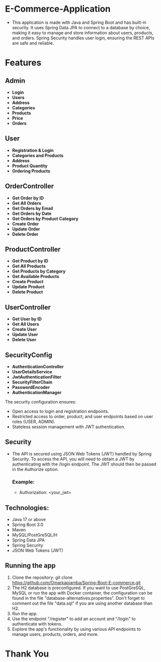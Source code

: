 # E-Commerce-Application

- This application is made with Java and Spring Boot and has built-in security. It uses Spring Data JPA to connect to a database by choice, making it easy to manage and store information about users, products, and orders. Spring Security handles user login, ensuring the REST APIs are safe and reliable.


# Features
## Admin
- **Login**
- **Users**
- **Address**
- **Categories**
- **Products**
- **Price**
- **Orders**

## User
- **Registration & Login**
- **Categories and Products**
- **Address**
- **Product Quantity**
- **Ordering Products**

## OrderController

- **Get Order by ID**
- **Get All Orders**
- **Get Orders by Email**
- **Get Orders by Date**
- **Get Orders by Product Category**
- **Create Order**
- **Update Order**
- **Delete Order**

## ProductController

- **Get Product by ID**
- **Get All Products**
- **Get Products by Category**
- **Get Available Products**
- **Create Product**
- **Update Product**
- **Delete Product**

## UserController

- **Get User by ID**
- **Get All Users**
- **Create User**
- **Update User**
- **Delete User**

## SecurityConfig

- **AuthenticationController**
- **UserDetailsService**
- **JwtAuthenticationFilter**
- **SecurityFilterChain**
- **PasswordEncoder**
- **AuthenticationManager**

The security configuration ensures:

- Open access to login and registration endpoints.
- Restricted access to order, product, and user endpoints based on user roles (USER, ADMIN).
- Stateless session management with JWT authentication.

## Security
- The API is secured using JSON Web Tokens (JWT) handled by Spring Security. To access the API, you will need to obtain a JWT by authenticating with the /login endpoint. The JWT should then be passed in the Authorize option.

  ### Example:
    - Authorization: <your_jwt>

## Technologies:
- Java 17 or above
- Spring Boot 3.0
- Maven
- MySQL/PostGreSQL/H
- Spring Data JPA
- Spring Security
- JSON Web Tokens (JWT)

## Running the app
1. Clone the repository: git clone https://github.com/Omarkapiamba/Spring-Boot-E-commerce.git
2. The H2 database is preconfigured. If you want to use PostGreSQL, MySQL or run the app with Docker container, the configuration can be found in the file "database-alternatives.properties". Don't forget to comment out the file "data.sql" if you are using another database than H2.
3. Run the app.
4. Use the endpoint "/register" to add an account and "/login" to authenticate with tokens.
5. Explore the app's functionality by using various API endpoints to manage users, products, orders, and more.



# Thank You